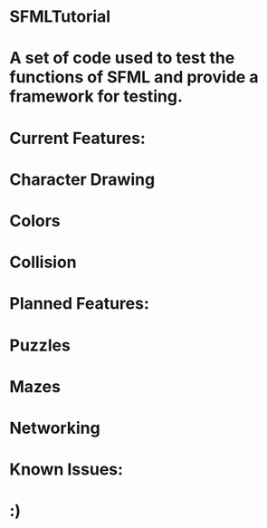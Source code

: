 # SFMLTutorial
# A set of code used to test the functions of SFML and provide a framework for testing.
#
# Current Features:
# Character Drawing
# Colors
# Collision
#
# Planned Features:
# Puzzles
# Mazes
# Networking
# 
# Known Issues:
# :)
